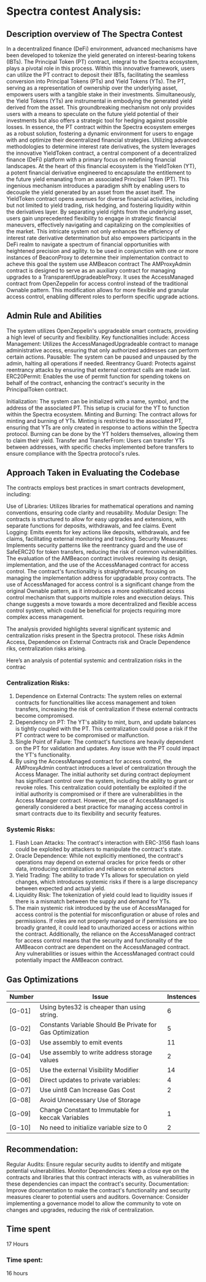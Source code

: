 
# Spectra contest Analysis:

## Description overview of The Spectra Contest

In a decentralized finance (DeFi) environment, advanced mechanisms have been developed to tokenize the yield generated on interest-bearing tokens (IBTs). The Principal Token (PT) contract, integral to the Spectra ecosystem, plays a pivotal role in this process.
Within this innovative framework, users can utilize the PT contract to deposit their IBTs, facilitating the seamless conversion into Principal Tokens (PTs) and Yield Tokens (YTs). The PT, serving as a representation of ownership over the underlying asset, empowers users with a tangible stake in their investments.
Simultaneously, the Yield Tokens (YTs) are instrumental in embodying the generated yield derived from the asset. This groundbreaking mechanism not only provides users with a means to speculate on the future yield potential of their investments but also offers a strategic tool for hedging against possible losses.
In essence, the PT contract within the Spectra ecosystem emerges as a robust solution, fostering a dynamic environment for users to engage with and optimize their decentralized financial strategies.
Utilizing advanced methodologies to determine interest rate derivatives, the system leverages the innovative YieldToken contract, a central component of a decentralized finance (DeFi) platform with a primary focus on redefining financial landscapes.
At the heart of this financial ecosystem is the YieldToken (YT), a potent financial derivative engineered to encapsulate the entitlement to the future yield emanating from an associated Principal Token (PT). This ingenious mechanism introduces a paradigm shift by enabling users to decouple the yield generated by an asset from the asset itself.
The YieldToken contract opens avenues for diverse financial activities, including but not limited to yield trading, risk hedging, and fostering liquidity within the derivatives layer. By separating yield rights from the underlying asset, users gain unprecedented flexibility to engage in strategic financial maneuvers, effectively navigating and capitalizing on the complexities of the market. This intricate system not only enhances the efficiency of interest rate derivative determination but also empowers participants in the DeFi realm to navigate a spectrum of financial opportunities with heightened precision and agility.
to be used in conjunction with one or more instances of BeaconProxy to determine their implementation contract to acheve this goal the system use AMBeacon contract 
The AMProxyAdmin contract is designed to serve as an auxiliary contract for managing upgrades to a TransparentUpgradeableProxy. It uses the AccessManaged contract from OpenZeppelin for access control instead of the traditional Ownable pattern. This modification allows for more flexible and granular access control, enabling different roles to perform specific upgrade actions.

## Admin Rule and Abilities

The system utilizes OpenZeppelin's upgradeable smart contracts, providing a high level of security and flexibility. Key functionalities include:
Access Management: Utilizes the AccessManagedUpgradeable contract to manage administrative access, ensuring that only authorized addresses can perform certain actions.
Pausable: The system can be paused and unpaused by the admin, halting all operations if needed.
Reentrancy Guard: Protects against reentrancy attacks by ensuring that external contract calls are made last.
ERC20Permit: Enables the use of permit function for spending tokens on behalf of the contract, enhancing the contract's security in the PrincipalToken contract.

Initialization: The system can be initialized with a name, symbol, and the address of the associated PT. This setup is crucial for the YT to function within the Spectra ecosystem.
Minting and Burning: The contract allows for minting and burning of YTs. Minting is restricted to the associated PT, ensuring that YTs are only created in response to actions within the Spectra protocol. Burning can be done by the YT holders themselves, allowing them to claim their yield.
Transfer and TransferFrom: Users can transfer YTs between addresses, with specific checks implemented before transfers to ensure compliance with the Spectra protocol's rules.


## Approach Taken in Evaluating the Codebase

The contracts employs best practices in smart contracts development, including:

Use of Libraries: Utilizes libraries for mathematical operations and naming conventions, ensuring code clarity and reusability.
Modular Design: The contracts is structured to allow for easy upgrades and extensions, with separate functions for deposits, withdrawals, and fee claims.
Event Logging: Emits events for key actions like deposits, withdrawals, and fee claims, facilitating external monitoring and tracking.
Security Measures: Implements security patterns like the reentrancy guard and the use of SafeERC20 for token transfers, reducing the risk of common vulnerabilities.
The evaluation of the AMBeacon contract involves reviewing its design, implementation, and the use of the AccessManaged contract for access control. The contract's functionality is straightforward, focusing on managing the implementation address for upgradable proxy contracts. The use of AccessManaged for access control is a significant change from the original Ownable pattern, as it introduces a more sophisticated access control mechanism that supports multiple roles and execution delays. This change suggests a move towards a more decentralized and flexible access control system, which could be beneficial for projects requiring more complex access management.

 

The analysis provided highlights several significant systemic and centralization risks present in the Spectra protocol. These risks Admin Access, Dependence on External Contracts risk and Oracle Dependence riks, centralization risks arising.

Here’s an analysis of potential systemic and centralization risks in the contrac

### Centralization Risks:

1. Dependence on External Contracts: The system relies on external contracts for functionalities like access management and token transfers, increasing the risk of centralization if these external contracts become compromised.
2. Dependency on PT: The YT's ability to mint, burn, and update balances is tightly coupled with the PT. This centralization could pose a risk if the PT contract were to be compromised or malfunction.
3. Single Point of Failure: The contract's functions are heavily dependent on the PT for validation and updates. Any issue with the PT could impact the YT's functionality.
4. By using the AccessManaged contract for access control, the AMProxyAdmin contract introduces a level of centralization through the Access Manager. The initial authority set during contract deployment has significant control over the system, including the ability to grant or revoke roles. This centralization could potentially be exploited if the initial authority is compromised or if there are vulnerabilities in the Access Manager contract. However, the use of AccessManaged is generally considered a best practice for managing access control in smart contracts due to its flexibility and security features.

### Systemic Risks:

1. Flash Loan Attacks: The contract's interaction with ERC-3156 flash loans could be exploited by attackers to manipulate the contract's state.
2. Oracle Dependence: While not explicitly mentioned, the contract's operations may depend on external oracles for price feeds or other data, introducing centralization and reliance on external actors
3. Yield Trading: The ability to trade YTs allows for speculation on yield changes, which introduces systemic risks if there is a large discrepancy between expected and actual yield.
4. Liquidity Risk: The tokenization of yield could lead to liquidity issues if there is a mismatch between the supply and demand for YTs.
5. The main systemic risk introduced by the use of AccessManaged for access control is the potential for misconfiguration or abuse of roles and permissions. If roles are not properly managed or if permissions are too broadly granted, it could lead to unauthorized access or actions within the contract. Additionally, the reliance on the AccessManaged contract for access control means that the security and functionality of the AMBeacon contract are dependent on the AccessManaged contract. Any vulnerabilities or issues within the AccessManaged contract could potentially impact the AMBeacon contract.

## Gas Optimizations

| Number | Issue | Instences |
|--------|-------|-----------|
|[G-01]| Using bytes32 is cheaper than using string.  | 6 |
|[G-02]| Constants Variable Should Be Private for Gas Optimization | 5 |
|[G-03]| Use assembly to emit events  | 11 |
|[G-04]| Use assembly to write address storage values | 2 |
|[G-05]| Use the external Visibility Modifier | 14 |
|[G-06]| Direct updates to private variables: | 4 |
|[G-07]| Use uint8 Can Increase Gas Cost | 2 |
|[G-08]| Avoid Unnecessary Use of Storage | |
|[G-09]| Change Constant to Immutable for keccak Variables | 1 |
|[G-10]| No need to initialize variable size to 0 | 2 |

## Recommendation:

Regular Audits: Ensure regular security audits to identify and mitigate potential vulnerabilities.
Monitor Dependencies: Keep a close eye on the contracts and libraries that this contract interacts with, as vulnerabilities in these dependencies can impact the contract's security.
Documentation: Improve documentation to make the contract's functionality and security measures clearer to potential users and auditors.
Governance: Consider implementing a governance model to allow the community to vote on changes and upgrades, reducing the risk of centralization.

## Time spent 

17 Hours

### Time spent:
16 hours